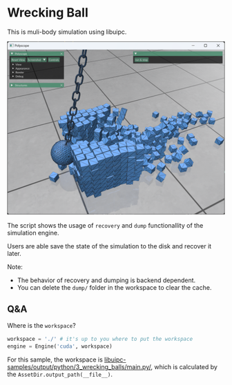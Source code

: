 # Wrecking Ball

This is muli-body simulation using libuipc.

![image](image.png)

The script shows the usage of `recovery` and `dump` functionallity of the simulation engine.

Users are able save the state of the simulation to the disk and recover it later.

Note:

- The behavior of recovery and dumping is backend dependent. 
- You can delete the `dump/` folder in the workspace to clear the cache.

## Q&A

Where is the `workspace`?

```python
workspace = './' # it's up to you where to put the workspace
engine = Engine('cuda', workspace)
```

For this sample, the workspace is [libuipc-samples/output/python/3_wrecking_balls/main.py/](../../output/python/3_wrecking_balls/main.py/), which is calculated by the `AssetDir.output_path(__file__)`.